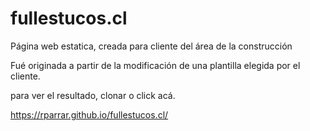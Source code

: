 # fullestucos.cl
Página web estatica, creada para cliente del área de la construcción

Fué originada a partir de la modificación de una plantilla elegida por el cliente.


para ver el resultado, clonar o click acá.

https://rparrar.github.io/fullestucos.cl/
